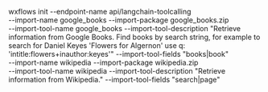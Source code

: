 wxflows init --endpoint-name api/langchain-toolcalling \
--import-name google_books  --import-package google_books.zip \
  --import-tool-name google_books --import-tool-description "Retrieve information from Google Books. Find books by search string, for example to search for Daniel Keyes 'Flowers for Algernon' use q: 'intitle:flowers+inauthor:keyes'" --import-tool-fields "books|book" \
--import-name wikipedia  --import-package wikipedia.zip \
  --import-tool-name wikipedia --import-tool-description "Retrieve information from Wikipedia." --import-tool-fields "search|page"